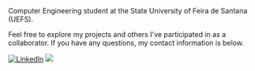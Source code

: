 <div>
Computer Engineering student at the State University of Feira de Santana (UEFS). 
<p>Feel free to explore my projects and others I've participated in as a collaborator. If you have any questions, my contact information is below. </p>

[![Linkedln](https://img.shields.io/badge/LinkedIn-0077B5?style=for-the-badge&logo=linkedin&logoColor=white)](https://www.linkedin.com/in/gabriel-silva-657845237/)
<a href = "mailto:gabrielnetbrine@gmail.com"> <img src="https://img.shields.io/badge/-Gmail-%23333?style=for-the-badge&logo=gmail&logoColor=white" target="_blank"></a>
</div>
